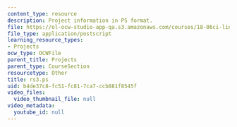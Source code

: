 ```yaml
---
content_type: resource
description: Project information in PS format.
file: https://ol-ocw-studio-app-qa.s3.amazonaws.com/courses/18-06ci-linear-algebra-communications-intensive-spring-2004/b4de37c8fc51fc817ca7ccb881f8545f_rs3.ps
file_type: application/postscript
learning_resource_types:
- Projects
ocw_type: OCWFile
parent_title: Projects
parent_type: CourseSection
resourcetype: Other
title: rs3.ps
uid: b4de37c8-fc51-fc81-7ca7-ccb881f8545f
video_files:
  video_thumbnail_file: null
video_metadata:
  youtube_id: null
---
```

